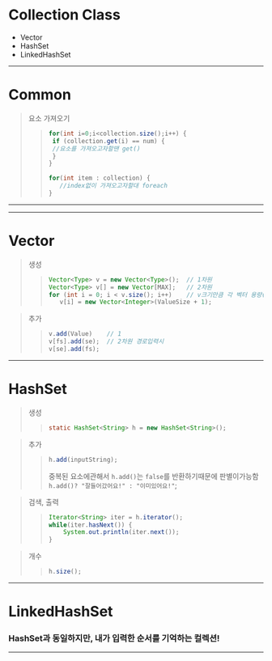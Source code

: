 # Collection Class
* Vector
* HashSet<type>
* LinkedHashSet<type>
---
# Common
>요소 가져오기
>>```java
>>for(int i=0;i<collection.size();i++) {
>>  if (collection.get(i) == num) {
>>	//요소를 가져오고자할땐 get()
>>  }
>>}
>>```
>>```java
>>for(int item : collection) {
>>    //index없이 가져오고자할대 foreach
>>}
>>```
  
---
---
# Vector
>생성
>> ```java
>>Vector<Type> v = new Vector<Type>();  // 1차원
>>Vector<Type> v[] = new Vector[MAX];   // 2차원
>>for (int i = 0; i < v.size(); i++)    // v크기만큼 각 벡터 용량(Capacity)초기화
>>    v[i] = new Vector<Integer>(ValueSize + 1);
>>```
  
>추가
>>```java
>>v.add(Value)    // 1
>>v[fs].add(se);  // 2차원 경로입력시
>>v[se].add(fs);
>>```

---

# HashSet<type>

>생성
>> ```java
>>static HashSet<String> h = new HashSet<String>();
>>```
  
>추가
>>```java
>>h.add(inputString);
>>```
>>
>>중복된 요소에관해서 ```h.add()```는 ```false```를 반환하기때문에 판별이가능함<br/>```h.add()? "잘들어갔어요!" : "이미있어요!"```;

>검색, 출력
>>```java
>>Iterator<String> iter = h.iterator();
>>while(iter.hasNext()) {
>>     System.out.println(iter.next());
>>}
>>```

>개수
>>```java
>>h.size();
>>```
---

# LinkedHashSet
### HashSet과 동일하지만, 내가 입력한 순서를 기억하는 컬렉션!

---

